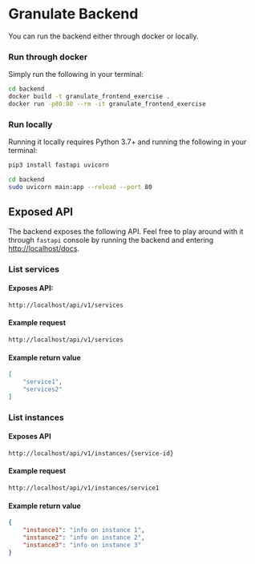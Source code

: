 # Granulate Backend

You can run the backend either through docker or locally.

### Run through docker
Simply run the following in your terminal:
```bash
cd backend
docker build -t granulate_frontend_exercise .
docker run -p80:80 --rm -it granulate_frontend_exercise
```

### Run locally
Running it locally requires Python 3.7+ and running the following in your terminal:
```bash
pip3 install fastapi uvicorn

cd backend
sudo uvicorn main:app --reload --port 80
```

## Exposed API
The backend exposes the following API. Feel free to play around with it through `fastapi` console by running the backend and entering [http://localhost/docs](http://localhost/docs).

### List services
#### Exposes API:
`http://localhost/api/v1/services`

#### Example request
`http://localhost/api/v1/services`

#### Example return value
```json
[
    "service1",
    "services2"
]
```

### List instances
#### Exposes API
`http://localhost/api/v1/instances/{service-id}`

#### Example request
```http://localhost/api/v1/instances/service1```

#### Example return value
```json
{
    "instance1": "info on instance 1",
    "instance2": "info on instance 2",
    "instance3": "info on instance 3"
}
```

